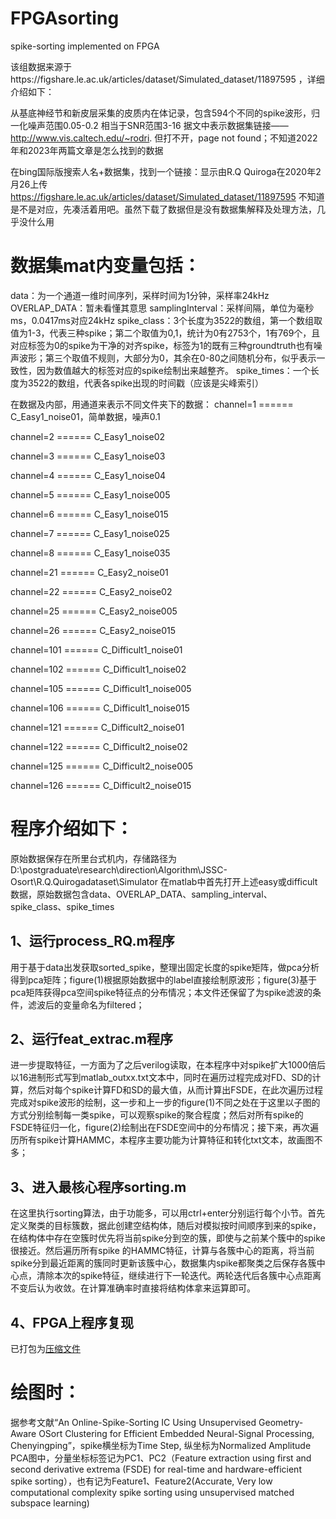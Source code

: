 # FPGAsorting
spike-sorting implemented on FPGA

该组数据来源于https://figshare.le.ac.uk/articles/dataset/Simulated_dataset/11897595
，详细介绍如下：

从基底神经节和新皮层采集的皮质内在体记录，包含594个不同的spike波形，归一化噪声范围0.05-0.2
相当于SNR范围3-16
据文中表示数据集链接——http://www.vis.caltech.edu/~rodri. 
但打不开，page not found；不知道2022年和2023年两篇文章是怎么找到的数据

在bing国际版搜索人名+数据集，找到一个链接：显示由R.Q Quiroga在2020年2月26上传
https://figshare.le.ac.uk/articles/dataset/Simulated_dataset/11897595
不知道是不是对应，先凑活着用吧。虽然下载了数据但是没有数据集解释及处理方法，几乎没什么用

# 数据集mat内变量包括：
data：为一个通道一维时间序列，采样时间为1分钟，采样率24kHz
OVERLAP_DATA：暂未看懂其意思
samplingInterval：采样间隔，单位为毫秒ms，0.0417ms对应24kHz
spike_class：3个长度为3522的数组，第一个数组取值为1-3，代表三种spike；第二个取值为0,1，统计为0有2753个，1有769个，且对应标签为0的spike为干净的对齐spike，标签为1的既有三种groundtruth也有噪声波形；第三个取值不规则，大部分为0，其余在0-80之间随机分布，似乎表示一致性，因为数值越大的标签对应的spike绘制出来越整齐。
spike_times：一个长度为3522的数组，代表各spike出现的时间戳（应该是尖峰索引）

在数据及内部，用通道来表示不同文件夹下的数据：
channel=1     ======   C_Easy1_noise01，简单数据，噪声0.1

channel=2     ======   C_Easy1_noise02

channel=3     ======   C_Easy1_noise03

channel=4     ======   C_Easy1_noise04

channel=5     ======   C_Easy1_noise005

channel=6     ======   C_Easy1_noise015

channel=7     ======   C_Easy1_noise025

channel=8     ======   C_Easy1_noise035

channel=21     ======   C_Easy2_noise01

channel=22     ======   C_Easy2_noise02

channel=25     ======   C_Easy2_noise005

channel=26     ======   C_Easy2_noise015

channel=101     ======   C_Difficult1_noise01

channel=102     ======   C_Difficult1_noise02

channel=105     ======   C_Difficult1_noise005

channel=106     ======   C_Difficult1_noise015

channel=121     ======   C_Difficult2_noise01

channel=122     ======   C_Difficult2_noise02

channel=125     ======   C_Difficult2_noise005

channel=126     ======   C_Difficult2_noise015



# 程序介绍如下：
原始数据保存在所里台式机内，存储路径为D:\postgraduate\research\direction\Algorithm\JSSC-Osort\R.Q.Quirogadataset\Simulator
在matlab中首先打开上述easy或difficult数据，原始数据包含data、OVERLAP_DATA、sampling_interval、spike_class、spike_times
## 1、运行process_RQ.m程序
用于基于data出发获取sorted_spike，整理出固定长度的spike矩阵，做pca分析得到pca矩阵；figure(1)根据原始数据中的label直接绘制原波形；figure(3)基于pca矩阵获得pca空间spike特征点的分布情况；本文件还保留了为spike滤波的条件，滤波后的变量命名为filtered；
## 2、运行feat_extrac.m程序
进一步提取特征，一方面为了之后verilog读取，在本程序中对spike扩大1000倍后以16进制形式写到matlab_outxx.txt文本中，同时在遍历过程完成对FD、SD的计算，然后对每个spike计算FD和SD的最大值，从而计算出FSDE，在此次遍历过程完成对spike波形的绘制，这一步和上一步的figure(1)不同之处在于这里以子图的方式分别绘制每一类spike，可以观察spike的聚合程度；然后对所有spike的FSDE特征归一化，figure(2)绘制出在FSDE空间中的分布情况；接下来，再次遍历所有spike计算HAMMC，本程序主要功能为计算特征和转化txt文本，故画图不多；
## 3、进入最核心程序sorting.m
在这里执行sorting算法，由于功能多，可以用ctrl+enter分别运行每个小节。首先定义聚类的目标簇数，据此创建空结构体，随后对模拟按时间顺序到来的spike，在结构体中存在空簇时优先将当前spike分到空的簇，即使与之前某个簇中的spike很接近。然后遍历所有spike 的HAMMC特征，计算与各簇中心的距离，将当前spike分到最近距离的簇同时更新该簇中心，数据集内spike都聚类之后保存各簇中心点，清除本次的spike特征，继续进行下一轮迭代。两轮迭代后各簇中心点距离不变后认为收敛。在计算准确率时直接将结构体拿来运算即可。
## 4、FPGA上程序复现
已打包为[压缩文件](https://github.com/up-or-down/FPGAsorting/project_1.rar)

# 绘图时：
据参考文献“An Online-Spike-Sorting IC Using Unsupervised Geometry-Aware OSort Clustering for Efficient Embedded Neural-Signal Processing, Chenyingping”，spike横坐标为Time Step, 纵坐标为Normalized Amplitude
PCA图中，分量坐标标签记为PC1、PC2（Feature extraction using first and second derivative extrema (FSDE) for real-time and hardware-efficient spike sorting），也有记为Feature1、Feature2(Accurate, Very low computational complexity spike sorting using unsupervised matched subspace learning)
